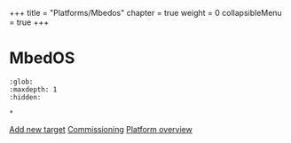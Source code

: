 +++
title = "Platforms/Mbedos"
chapter = true
weight = 0
collapsibleMenu = true
+++

# MbedOS

```{toctree}
:glob:
:maxdepth: 1
:hidden:

*
```

[Add new target](./mbedos_add_new_target.md)
[Commissioning](./mbedos_commissioning.md)
[Platform overview](./mbedos_platform_overview.md)
